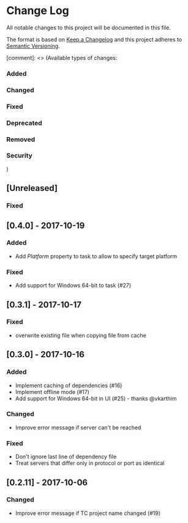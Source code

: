 # Change Log

All notable changes to this project will be documented in this file.

The format is based on [Keep a Changelog](http://keepachangelog.com/)
and this project adheres to [Semantic Versioning](http://semver.org/).

[comment]: <> (Available types of changes:
### Added
### Changed
### Fixed
### Deprecated
### Removed
### Security
)

## [Unreleased]

### Fixed

## [0.4.0] - 2017-10-19

### Added

- Add _Platform_ property to task to allow to specify target platform

### Fixed

- Add support for Windows 64-bit to task (#27)

## [0.3.1] - 2017-10-17

### Fixed

- overwrite existing file when copying file from cache

## [0.3.0] - 2017-10-16

### Added

- Implement caching of dependencies (#16)
- Implement offline mode (#17)
- Add support for Windows 64-bit in UI (#25) - thanks @vkarthim

### Changed

- Improve error message if server can't be reached

### Fixed

- Don't ignore last line of dependency file
- Treat servers that differ only in protocol or port as identical

## [0.2.11] - 2017-10-06

### Changed

- Improve error message if TC project name changed (#19)
